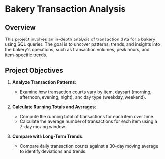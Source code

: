 # Bakery Transaction Analysis

## Overview

This project involves an in-depth analysis of transaction data for a bakery using SQL queries. The goal is to uncover patterns, trends, and insights into the bakery's operations, such as transaction volumes, peak hours, and item-specific trends.

## Project Objectives

1. **Analyze Transaction Patterns**:
   - Examine how transaction counts vary by item, daypart (morning, afternoon, evening, night), and day type (weekday, weekend).

2. **Calculate Running Totals and Averages**:
   - Compute the running total of transactions for each item over time.
   - Calculate the average number of transactions for each item using a 7-day moving window.

3. **Compare with Long-Term Trends**:
   - Compare daily transaction counts against a 30-day moving average to identify deviations and trends.


